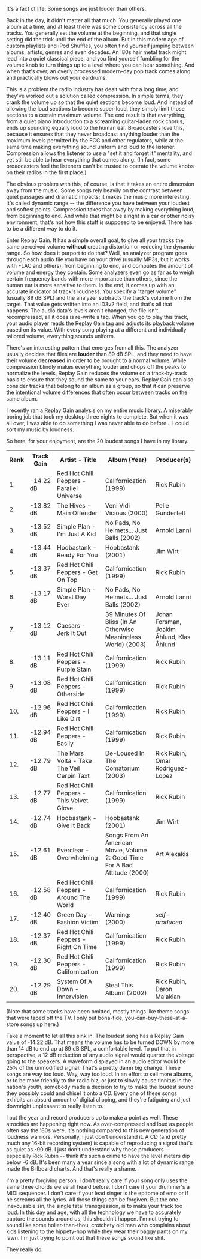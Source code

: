 It's a fact of life: Some songs are just louder than others.

Back in the day, it didn't matter all that much. You generally played one album at a time, and at least there was some consistency across all the tracks. You generally set the volume at the beginning, and that single setting did the trick until the end of the album. But in this modern age of custom playlists and iPod Shuffles, you often find yourself jumping between albums, artists, genres and even decades. An '80s hair metal track might lead into a quiet classical piece, and you find yourself fumbling for the volume knob to turn things up to a level where you can hear something. And when that's over, an overly processed modern-day pop track comes along and practically blows out your eardrums.

This is a problem the radio industry has dealt with for a long time, and they've worked out a solution called compression. In simple terms, they crank the volume up so that the quiet sections become loud. And instead of allowing the loud sections to become super-loud, they simply limit those sections to a certain maximum volume. The end result is that everything, from a quiet piano introduction to a screaming guitar-laden rock chorus, ends up sounding equally loud to the human ear. Broadcasters love this, because it ensures that they never broadcast anything louder than the maximum levels permitted by the FCC and other regulators, while at the same time making everything sound uniform and loud to the listener. Compression allows the listener to use a "set it and forget it" mentality, and yet still be able to hear everything that comes along. (In fact, some broadcasters feel the listeners can't be trusted to operate the volume knobs on their radios in the first place.)

The obvious problem with this, of course, is that it takes an entire dimension away from the music. Some songs rely heavily on the contrast between quiet passages and dramatic impacts; it makes the music more interesting. It's called dynamic range -- the difference you have between your loudest and softest points. Compression takes that away by making everything loud, from beginning to end. And while that might be alright in a car or other noisy environment, that's not how this stuff is supposed to be enjoyed. There has to be a different way to do it.

Enter Replay Gain. It has a simple overall goal, to give all your tracks the same perceived volume **without** creating distortion or reducing the dynamic range. So how does it purport to do that? Well, an analyzer program goes through each audio file you have on your drive (usually MP3s, but it works with FLAC and others), from beginning to end, and computes the amount of volume and energy they contain. Some analyzers even go as far as to weigh certain frequency bands with more importance than others, since the human ear is more sensitive to them. In the end, it comes up with an accurate indicator of track's loudness. You specify a "target volume" (usually 89 dB SPL) and the analyzer subtracts the track's volume from the target. That value gets written into an ID3v2 field, and that's all that happens. The audio data's levels aren't changed, the file isn't recompressed, all it does is re-write a tag. When you go to play this track, your audio player reads the Replay Gain tag and adjusts its playback volume based on its value. With every song playing at a different and individually tailored volume, everything sounds uniform.

There's an interesting pattern that emerges from all this. The analyzer usually decides that files are **louder** than 89 dB SPL, and they need to have their volume **decreased** in order to be brought to a normal volume. While compression blindly makes everything louder and chops off the peaks to normalize the levels, Replay Gain reduces the volume on a track-by-track basis to ensure that they sound the same to your ears. Replay Gain can also consider tracks that belong to an album as a group, so that it can preserve the intentional volume differences that often occur between tracks on the same album.

I recently ran a Replay Gain analysis on my entire music library. A miserably boring job that took my desktop three nights to complete. But when it was all over, I was able to do something I was never able to do before... I could sort my music by loudness.

So here, for your enjoyment, are the 20 loudest songs I have in my library.

<table>
<tr><th>Rank</th><th>Track Gain</th><th>Artist - Title</th><th>Album (Year)</th><th>Producer(s)</th></tr>
<tr><td>1.</td><td>-14.22 dB</td><td>Red Hot Chili Peppers - Parallel Universe</td><td>Californication (1999)</td><td>Rick Rubin</td></tr>
<tr><td>2.</td><td>-13.82 dB</td><td>The Hives - Main Offender</td><td>Veni Vidi Vicious (2000)</td><td>Pelle Gunderfelt</td></tr>
<tr><td>3.</td><td>-13.52 dB</td><td>Simple Plan - I'm Just A Kid</td><td>No Pads, No Helmets... Just Balls (2002)</td><td>Arnold Lanni</td></tr>
<tr><td>4.</td><td>-13.44 dB</td><td>Hoobastank - Ready For You</td><td>Hoobastank (2001)</td><td>Jim Wirt</td></tr>
<tr><td>5.</td><td>-13.37 dB</td><td>Red Hot Chili Peppers - Get On Top</td><td>Californication (1999)</td><td>Rick Rubin</td></tr>
<tr><td>6.</td><td>-13.17 dB</td><td>Simple Plan - Worst Day Ever</td><td>No Pads, No Helmets... Just Balls (2002)</td><td>Arnold Lanni</td></tr>
<tr><td>7.</td><td>-13.12 dB</td><td>Caesars - Jerk It Out</td><td>39 Minutes Of Bliss (In An Otherwise Meaningless World) (2003)</td><td>Johan Forsman, Joakim &Aring;hlund, Klas &Aring;hlund</td></tr>
<tr><td>8.</td><td>-13.11 dB</td><td>Red Hot Chili Peppers - Purple Stain</td><td>Californication (1999)</td><td>Rick Rubin</td></tr>
<tr><td>9.</td><td>-13.08 dB</td><td>Red Hot Chili Peppers - Otherside</td><td>Californication (1999)</td><td>Rick Rubin</td></tr>
<tr><td>10.</td><td>-12.96 dB</td><td>Red Hot Chili Peppers - I Like Dirt</td><td>Californication (1999)</td><td>Rick Rubin</td></tr>
<tr><td>11.</td><td>-12.94 dB</td><td>Red Hot Chili Peppers - Easily</td><td>Californication (1999)</td><td>Rick Rubin</td></tr>
<tr><td>12.</td><td>-12.79 dB</td><td>The Mars Volta - Take The Veil Cerpin Taxt</td><td>De-Loused In The Comatorium (2003)</td><td>Rick Rubin, Omar Rodriguez-Lopez</td></tr>
<tr><td>13.</td><td>-12.77 dB</td><td>Red Hot Chili Peppers - This Velvet Glove</td><td>Californication (1999)</td><td>Rick Rubin</td></tr>
<tr><td>14.</td><td>-12.74 dB</td><td>Hoobastank - Give It Back</td><td>Hoobastank (2001)</td><td>Jim Wirt</td></tr>
<tr><td>15.</td><td>-12.61 dB</td><td>Everclear - Overwhelming</td><td>Songs From An American Movie, Volume 2: Good Time For A Bad Attitude (2000)</td><td>Art Alexakis</td></tr>
<tr><td>16.</td><td>-12.58 dB</td><td>Red Hot Chili Peppers - Around The World</td><td>Californication (1999)</td><td>Rick Rubin</td></tr>
<tr><td>17.</td><td>-12.40 dB</td><td>Green Day - Fashion Victim</td><td>Warning: (2000)</td><td><em>self-produced</em></td></tr>
<tr><td>18.</td><td>-12.37 dB</td><td>Red Hot Chili Peppers - Right On Time</td><td>Californication (1999)</td><td>Rick Rubin</td></tr>
<tr><td>19.</td><td>-12.30 dB</td><td>Red Hot Chili Peppers - Californication</td><td>Californication (1999)</td><td>Rick Rubin</td></tr>
<tr><td>20.</td><td>-12.29 dB</td><td>System Of A Down - Innervision</td><td>Steal This Album! (2002)</td><td>Rick Rubin, Daron Malakian</td></tr>
</table>

(Note that some tracks have been omitted, mostly things like theme songs that were taped off the TV. I only put bona-fide, you-can-buy-these-at-a-store songs up here.)

Take a moment to let all this sink in. The loudest song has a Replay Gain value of -14.22 dB. That means the volume has to be turned DOWN by more than 14 dB to end up at 89 dB SPL, a comfortable level. To put that in perspective, a 12 dB reduction of any audio signal would quarter the voltage going to the speakers. A waveform displayed in an audio editor would be 25% of the unmodified signal. That's a pretty damn big change. These songs are way too loud. Way, way too loud. In an effort to sell more albums, or to be more friendly to the radio biz, or just to slowly cause tinnitus in the nation's youth, somebody made a decision to try to make the loudest sound they possibly could and chisel it onto a CD. Every one of these songs exhibits an absurd amount of digital clipping, and they're fatiguing and just downright unpleasant to really listen to.

I put the year and record producers up to make a point as well. These atrocities are happening right now. As over-compressed and loud as people often say the '80s were, it's nothing compared to this new generation of loudness warriors. Personally, I just don't understand it. A CD (and pretty much any 16-bit recording system) is capable of reproducing a signal that's as quiet as -90 dB. I just don't understand why these producers -- especially Rick Rubin -- think it's such a crime to have the level meters dip below -6 dB. It's been many a year since a song with a lot of dynamic range made the Billboard charts. And that's really a shame.

I'm a pretty forgiving person. I don't really care if your song only uses the same three chords we've all heard before. I don't care if your drummer's a MIDI sequencer. I don't care if your lead singer is the epitome of emo or if he screams all the lyrics. All those things can be forgiven. But the one inexcusable sin, the single fatal transgression, is to make your track too loud. In this day and age, with all the technology we have to accurately capture the sounds around us, this shouldn't happen. I'm not trying to sound like some holier-than-thou, crotchety old man who complains about kids listening to the hippety-hop while they wear their baggy pants on my lawn. I'm just trying to point out that these songs sound like shit.

They really do.
